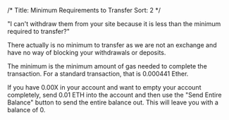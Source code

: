 /*
Title: Minimum Requirements to Transfer
Sort: 2
*/

"I can't withdraw them from your site because it is less than the minimum required to transfer?"
<p>There actually is no minimum to transfer as we are not an exchange and have no way of blocking your withdrawals or deposits.</p>
<p>The minimum is the minimum amount of gas needed to complete the transaction. For a standard transaction, that is&nbsp;0.000441 Ether.&nbsp;</p>
<p>If you have 0.00X in your account and want to empty your account completely, send 0.01 ETH into the account and then use the "Send Entire Balance" button to send the entire balance out. This will leave you with a balance of 0.&nbsp;</p>